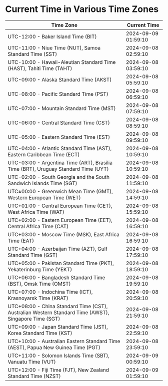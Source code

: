 # Current Time in Various Time Zones

| Time Zone | Current Time |
|-----------|--------------|
| UTC-12:00 - Baker Island Time (BIT) | 2024-09-09 01:59:10 |
| UTC-11:00 - Niue Time (NUT), Samoa Standard Time (SST) | 2024-09-08 02:59:10 |
| UTC-10:00 - Hawaii-Aleutian Standard Time (HAST), Tahiti Time (TAHT) | 2024-09-08 03:59:10 |
| UTC-09:00 - Alaska Standard Time (AKST) | 2024-09-08 05:59:10 |
| UTC-08:00 - Pacific Standard Time (PST) | 2024-09-08 06:59:10 |
| UTC-07:00 - Mountain Standard Time (MST) | 2024-09-08 07:59:10 |
| UTC-06:00 - Central Standard Time (CST) | 2024-09-08 08:59:10 |
| UTC-05:00 - Eastern Standard Time (EST) | 2024-09-08 09:59:10 |
| UTC-04:00 - Atlantic Standard Time (AST), Eastern Caribbean Time (ECT) | 2024-09-08 10:59:10 |
| UTC-03:00 - Argentina Time (ART), Brasília Time (BRT), Uruguay Standard Time (UYT) | 2024-09-08 10:59:10 |
| UTC-02:00 - South Georgia and the South Sandwich Islands Time (SGT) | 2024-09-08 11:59:10 |
| UTC±00:00 - Greenwich Mean Time (GMT), Western European Time (WET) | 2024-09-08 14:59:10 |
| UTC+01:00 - Central European Time (CET), West Africa Time (WAT) | 2024-09-08 15:59:10 |
| UTC+02:00 - Eastern European Time (EET), Central Africa Time (CAT) | 2024-09-08 16:59:10 |
| UTC+03:00 - Moscow Time (MSK), East Africa Time (EAT) | 2024-09-08 16:59:10 |
| UTC+04:00 - Azerbaijan Time (AZT), Gulf Standard Time (GST) | 2024-09-08 17:59:10 |
| UTC+05:00 - Pakistan Standard Time (PKT), Yekaterinburg Time (YEKT) | 2024-09-08 18:59:10 |
| UTC+06:00 - Bangladesh Standard Time (BST), Omsk Time (OMST) | 2024-09-08 19:59:10 |
| UTC+07:00 - Indochina Time (ICT), Krasnoyarsk Time (KRAT) | 2024-09-08 20:59:10 |
| UTC+08:00 - China Standard Time (CST), Australian Western Standard Time (AWST), Singapore Time (SGT) | 2024-09-08 21:59:10 |
| UTC+09:00 - Japan Standard Time (JST), Korea Standard Time (KST) | 2024-09-08 22:59:10 |
| UTC+10:00 - Australian Eastern Standard Time (AEST), Papua New Guinea Time (PGT) | 2024-09-08 23:59:10 |
| UTC+11:00 - Solomon Islands Time (SBT), Vanuatu Time (VUT) | 2024-09-09 00:59:10 |
| UTC+12:00 - Fiji Time (FJT), New Zealand Standard Time (NZST) | 2024-09-09 01:59:10 |
